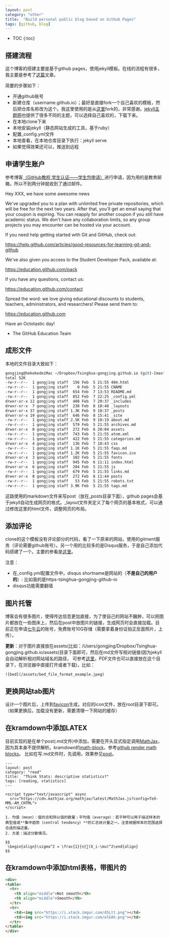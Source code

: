 ```yaml
---
layout: post
category: "other"
title:  "Build personal public blog based on Github Pages"
tags: [github, blog]
---
```


- TOC
{:toc}

## 搭建流程

这个博客的搭建主要是基于github pages，使用jekyll模板。在线的流程有很多，我主要是参考了[这篇](http://www.abstractclass.org/tutorial/blog/2015/05/19/tutorial-personal-blog-with-github.html)文章。

简要的步骤如下：

* 开通github账号
* 新建仓库（username.github.io）；最好是直接fork一个自己喜欢的模板，然后把仓库名称改为这个。我这里使用的是从[这里](https://github.com/panxw/panxw.github.com)fork的，非常感谢。[jekyll主题网](https://github.com/jekyll/jekyll/wiki/Themes)也提供了很多不同的主题，可以选择自己喜欢的，下载下来。
* 在本地clone下来
* 本地安装jekyll（静态网站生成的工具，基于ruby）
* 配置_config.yml文件
* 本地查看，在本地仓库目录下执行：jekyll serve
* 如果觉得效果还可以，推送到远程

## 申请学生账户

参考博客[（GitHub教程 学生认证——学生包申请）](https://blog.csdn.net/qq_36667170/article/details/79084166)进行申请，因为用的是教育邮箱，所以不到两分钟就收到了通过邮件。


Hey XXX, we have some awesome news

We've upgraded you to a plan with unlimited free private repositories, which will be free for the next two years. After that, you'll get an email saying that your coupon is expiring. You can reapply for another coupon if you still have academic status. We don't have any collaboration limits, so any group projects you may encounter can be hosted via your account.

If you need help getting started with Git and GitHub, check out:

https://help.github.com/articles/good-resources-for-learning-git-and-github

We've also given you access to the Student Developer Pack, available at:

https://education.github.com/pack

If you have any questions, contact us:

https://education.github.com/contact

Spread the word: we love giving educational discounts to students, teachers, administrators, and researchers! Please send them to:

https://education.github.com

Have an Octotastic day!
- The GitHub Education Team 


## 成形文件

本地的文件目录大致如下：

~~~ bash
gongjing@hekekedeiMac ~/Dropbox/Tsinghua-gongjing.github.io (git)-[master] % ll
total 52K
-rw-r--r--  1 gongjing staff  156 Feb  5 21:55 404.html
-rw-r--r--  1 gongjing staff    0 Feb  5 21:55 CNAME
-rw-r--r--  1 gongjing staff  654 Feb  7 13:53 README.md
-rw-r--r--  1 gongjing staff  852 Feb  7 22:25 _config.yml
drwxr-xr-x 12 gongjing staff  408 Feb  7 20:37 _includes
drwxr-xr-x  7 gongjing staff  238 Feb  8 10:48 _layouts
drwxr-xr-x 37 gongjing staff 1.3K Feb  9 10:37 _posts
drwxr-xr-x 19 gongjing staff  646 Feb  8 15:41 _site
-rw-r--r--  1 gongjing staff 2.5K Feb  9 10:19 about.md
-rw-r--r--  1 gongjing staff  579 Feb  5 21:55 archives.md
drwxr-xr-x  8 gongjing staff  272 Feb  6 20:04 assets
-rw-r--r--  1 gongjing staff  743 Feb  5 21:55 atom.xml
-rw-r--r--  1 gongjing staff  422 Feb  5 21:55 categories.md
drwxr-xr-x  4 gongjing staff  136 Feb  7 18:43 css
-rw-r--r--  1 gongjing staff 1.1K Feb  5 21:55 faqs.md
-rw-r--r--  1 gongjing staff 1.2K Feb  5 21:55 favicon.ico
drwxr-xr-x  3 gongjing staff  102 Feb  5 21:55 fonts
-rw-r--r--  1 gongjing staff  945 Feb  6 11:11 index.html
drwxr-xr-x  6 gongjing staff  204 Feb  5 21:55 js
-rw-r--r--  1 gongjing staff  679 Feb  5 21:55 links.md
drwxr-xr-x  8 gongjing staff  272 Feb  6 11:44 posts
-rw-r--r--  1 gongjing staff   53 Feb  5 21:55 robots.txt
-rw-r--r--  1 gongjing staff 3.9K Feb  5 21:55 tags.md
~~~

这路使用的markdown文件来写post（放在\_posts目录下面），github pages会基于jekyll自动生成网页的格式。_layout文件夹定义了每个网页的基本格式，可以通过修改这里的html文件，调整网页的布局。

## 添加评论

clone的这个模板没有评论部分的代码，看了一下原来的网站，使用的gitment服务（评论需要github账号）。另一个用的比较多的是Disqus服务，于是自己添加代码搭建了一个。主要的参看是[这里](https://poanchen.github.io/blog/2017/07/27/how-to-add-disqus-to-your-jekyll-site)。

注意：

* 在_config.yml配置文件中，disqus shortname是网站的（**不是自己的用户的**）: 比如我的是https-tsinghua-gongjing-github-io
* disqus功能需要翻墙

## 图片托管

博客会有很多图片，使得传达信息更加直接，为了使自己的网站不臃肿，可以把图片都放在一些图床上，然后在post中放图片的链接，生成网页时会直接加载。目前正在申请[七牛云](https://www.qiniu.com/)的账号，免费账号10G存储（需要拿着身份证拍正反面照片，上传）。

**更新**：对于图片直接放在assets(比如：/Users/gongjing/Dropbox/Tsinghua-gongjing.github.io/assets)目录下面即可，然后在md文件写相对链接(因为jekyll会自动解析相对网站域名的路径， 可参考[这里](https://sgeos.github.io/github/jekyll/2016/08/30/adding_images_and_downloads_to_a_github_pages_jekyll_blog.html)，PDF文件也可以直接放在这个目录下，在浏览器中直接打开或者下载)，比如：

```
![bed](/assets/bed_file_format_example.jpeg)
```

## 更换网站tab图片

设计一个图片后，上传到[favicon](http://www.favicon.cc/)生成，对应的icon文件，放在root目录下即可。（如果更换后，加载没有更新，需要清理一下网站的缓存）


## 在kramdown中添加LATEX

目前实现的是在单个post(.md文件)中添加，需要在开头显式指定调用[MathJax](http://www.mathjax.org/)，因为其本身不提供解析。kramdown的[math-block](https://kramdown.gettalong.org/syntax.html#math-blocks)，参考[github render math blocks](https://github.com/mmistakes/minimal-mistakes/issues/735)。
比如在写.md文件时，先调用，效果参见[post](https://tsinghua-gongjing.github.io//posts/ThinkStats_descriptive_statistic.html)。

```
---
layout: post
category: "read"
title:  "Think Stats: descriptive statistics?"
tags: [reading, statistics]
---

<script type="text/javascript" async
  src="https://cdn.mathjax.org/mathjax/latest/MathJax.js?config=TeX-MML-AM_CHTML">
</script>

1. 均值（mean）：值的总和除以值的数量；平均值（average）：若干种可以用于描述样本的典型值或**集中趋势（central tendency）**的汇总统计量之一。注意根据样本的范围选择合适的描述量。
2. 方差：描述分散情况。

$$
 \begin{align}\sigma^2 = \frac{1}{n}∑(X_i-\mu)^2\end{align} 
$$
```

## 在kramdown中添加html表格，带图片的

```html
<div>
<table>
  <tr>
    <th align="middle">Not smooth</th>
    <th align="middle">Smooth</th>
  </tr>
  <tr>
    <td><img src="https://i.stack.imgur.com/dSLtt.png"></td>
    <td><img src="https://i.stack.imgur.com/olGAh.png"></td>
  </tr>
</table>
</div>
```